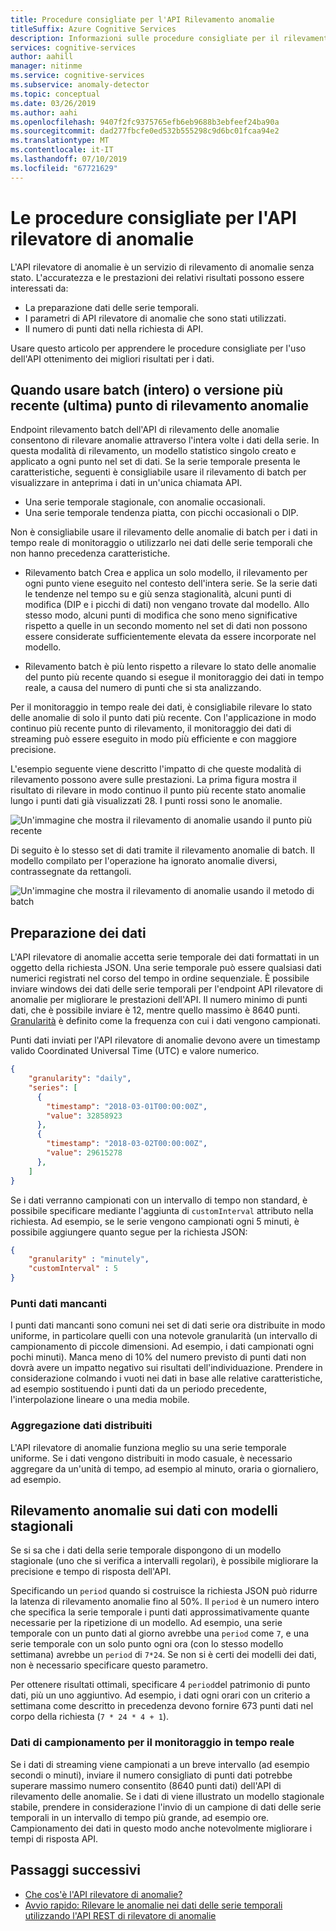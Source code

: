 ```yaml
---
title: Procedure consigliate per l'API Rilevamento anomalie
titleSuffix: Azure Cognitive Services
description: Informazioni sulle procedure consigliate per il rilevamento di anomalie con l'API rilevatore di anomalie.
services: cognitive-services
author: aahill
manager: nitinme
ms.service: cognitive-services
ms.subservice: anomaly-detector
ms.topic: conceptual
ms.date: 03/26/2019
ms.author: aahi
ms.openlocfilehash: 9407f2fc9375765efb6eb9688b3ebfeef24ba90a
ms.sourcegitcommit: dad277fbcfe0ed532b555298c9d6bc01fcaa94e2
ms.translationtype: MT
ms.contentlocale: it-IT
ms.lasthandoff: 07/10/2019
ms.locfileid: "67721629"
---
```

# <a name="best-practices-for-using-the-anomaly-detector-api"></a>Le procedure consigliate per l'API rilevatore di anomalie

L'API rilevatore di anomalie è un servizio di rilevamento di anomalie senza stato. L'accuratezza e le prestazioni dei relativi risultati possono essere interessati da:

* La preparazione dati delle serie temporali.
* I parametri di API rilevatore di anomalie che sono stati utilizzati.
* Il numero di punti dati nella richiesta di API. 

Usare questo articolo per apprendere le procedure consigliate per l'uso dell'API ottenimento dei migliori risultati per i dati. 

## <a name="when-to-use-batch-entire-or-latest-last-point-anomaly-detection"></a>Quando usare batch (intero) o versione più recente (ultima) punto di rilevamento anomalie

Endpoint rilevamento batch dell'API di rilevamento delle anomalie consentono di rilevare anomalie attraverso l'intera volte i dati della serie. In questa modalità di rilevamento, un modello statistico singolo creato e applicato a ogni punto nel set di dati. Se la serie temporale presenta le caratteristiche, seguenti è consigliabile usare il rilevamento di batch per visualizzare in anteprima i dati in un'unica chiamata API.

* Una serie temporale stagionale, con anomalie occasionali.
* Una serie temporale tendenza piatta, con picchi occasionali o DIP. 

Non è consigliabile usare il rilevamento delle anomalie di batch per i dati in tempo reale di monitoraggio o utilizzarlo nei dati delle serie temporali che non hanno precedenza caratteristiche. 

* Rilevamento batch Crea e applica un solo modello, il rilevamento per ogni punto viene eseguito nel contesto dell'intera serie. Se la serie dati le tendenze nel tempo su e giù senza stagionalità, alcuni punti di modifica (DIP e i picchi di dati) non vengano trovate dal modello. Allo stesso modo, alcuni punti di modifica che sono meno significative rispetto a quelle in un secondo momento nel set di dati non possono essere considerate sufficientemente elevata da essere incorporate nel modello.

* Rilevamento batch è più lento rispetto a rilevare lo stato delle anomalie del punto più recente quando si esegue il monitoraggio dei dati in tempo reale, a causa del numero di punti che si sta analizzando.

Per il monitoraggio in tempo reale dei dati, è consigliabile rilevare lo stato delle anomalie di solo il punto dati più recente. Con l'applicazione in modo continuo più recente punto di rilevamento, il monitoraggio dei dati di streaming può essere eseguito in modo più efficiente e con maggiore precisione.

L'esempio seguente viene descritto l'impatto di che queste modalità di rilevamento possono avere sulle prestazioni. La prima figura mostra il risultato di rilevare in modo continuo il punto più recente stato anomalie lungo i punti dati già visualizzati 28. I punti rossi sono le anomalie.

![Un'immagine che mostra il rilevamento di anomalie usando il punto più recente](../media/last.png)

Di seguito è lo stesso set di dati tramite il rilevamento anomalie di batch. Il modello compilato per l'operazione ha ignorato anomalie diversi, contrassegnate da rettangoli.

![Un'immagine che mostra il rilevamento di anomalie usando il metodo di batch](../media/entire.png)

## <a name="data-preparation"></a>Preparazione dei dati

L'API rilevatore di anomalie accetta serie temporale dei dati formattati in un oggetto della richiesta JSON. Una serie temporale può essere qualsiasi dati numerici registrati nel corso del tempo in ordine sequenziale. È possibile inviare windows dei dati delle serie temporali per l'endpoint API rilevatore di anomalie per migliorare le prestazioni dell'API. Il numero minimo di punti dati, che è possibile inviare è 12, mentre quello massimo è 8640 punti. [Granularità](https://docs.microsoft.com/dotnet/api/microsoft.azure.cognitiveservices.anomalydetector.models.granularity?view=azure-dotnet-preview) è definito come la frequenza con cui i dati vengono campionati. 

Punti dati inviati per l'API rilevatore di anomalie devono avere un timestamp valido Coordinated Universal Time (UTC) e valore numerico. 

```json
{
    "granularity": "daily",
    "series": [
      {
        "timestamp": "2018-03-01T00:00:00Z",
        "value": 32858923
      },
      {
        "timestamp": "2018-03-02T00:00:00Z",
        "value": 29615278
      },
    ]
}
```

Se i dati verranno campionati con un intervallo di tempo non standard, è possibile specificare mediante l'aggiunta di `customInterval` attributo nella richiesta. Ad esempio, se le serie vengono campionati ogni 5 minuti, è possibile aggiungere quanto segue per la richiesta JSON:

```json
{
    "granularity" : "minutely", 
    "customInterval" : 5
}
```

### <a name="missing-data-points"></a>Punti dati mancanti

I punti dati mancanti sono comuni nei set di dati serie ora distribuite in modo uniforme, in particolare quelli con una notevole granularità (un intervallo di campionamento di piccole dimensioni. Ad esempio, i dati campionati ogni pochi minuti). Manca meno di 10% del numero previsto di punti dati non dovrà avere un impatto negativo sui risultati dell'individuazione. Prendere in considerazione colmando i vuoti nei dati in base alle relative caratteristiche, ad esempio sostituendo i punti dati da un periodo precedente, l'interpolazione lineare o una media mobile.

### <a name="aggregate-distributed-data"></a>Aggregazione dati distribuiti

L'API rilevatore di anomalie funziona meglio su una serie temporale uniforme. Se i dati vengono distribuiti in modo casuale, è necessario aggregare da un'unità di tempo, ad esempio al minuto, oraria o giornaliero, ad esempio.

## <a name="anomaly-detection-on-data-with-seasonal-patterns"></a>Rilevamento anomalie sui dati con modelli stagionali

Se si sa che i dati della serie temporale dispongono di un modello stagionale (uno che si verifica a intervalli regolari), è possibile migliorare la precisione e tempo di risposta dell'API. 

Specificando un `period` quando si costruisce la richiesta JSON può ridurre la latenza di rilevamento anomalie fino al 50%. Il `period` è un numero intero che specifica la serie temporale i punti dati approssimativamente quante necessarie per la ripetizione di un modello. Ad esempio, una serie temporale con un punto dati al giorno avrebbe una `period` come `7`, e una serie temporale con un solo punto ogni ora (con lo stesso modello settimana) avrebbe un `period` di `7*24`. Se non si è certi dei modelli dei dati, non è necessario specificare questo parametro.

Per ottenere risultati ottimali, specificare 4 `period`del patrimonio di punto dati, più un uno aggiuntivo. Ad esempio, i dati ogni orari con un criterio a settimana come descritto in precedenza devono fornire 673 punti dati nel corpo della richiesta (`7 * 24 * 4 + 1`).

### <a name="sampling-data-for-real-time-monitoring"></a>Dati di campionamento per il monitoraggio in tempo reale

Se i dati di streaming viene campionati a un breve intervallo (ad esempio secondi o minuti), inviare il numero consigliato di punti dati potrebbe superare massimo numero consentito (8640 punti dati) dell'API di rilevamento delle anomalie. Se i dati di viene illustrato un modello stagionale stabile, prendere in considerazione l'invio di un campione di dati delle serie temporali in un intervallo di tempo più grande, ad esempio ore. Campionamento dei dati in questo modo anche notevolmente migliorare i tempi di risposta API. 

## <a name="next-steps"></a>Passaggi successivi

* [Che cos'è l'API rilevatore di anomalie?](../overview.md)
* [Avvio rapido: Rilevare le anomalie nei dati delle serie temporali utilizzando l'API REST di rilevatore di anomalie](../quickstarts/detect-data-anomalies-csharp.md)
